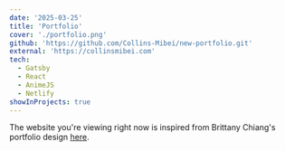 ```yaml
---
date: '2025-03-25'
title: 'Portfolio'
cover: './portfolio.png'
github: 'https://github.com/Collins-Mibei/new-portfolio.git'
external: 'https://collinsmibei.com'
tech:
  - Gatsby
  - React
  - AnimeJS
  - Netlify
showInProjects: true
---
```


The website you're viewing right now is inspired from Brittany Chiang's
portfolio design [here](https://github.com/bchiang7/v4).
